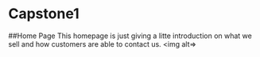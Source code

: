 # Capstone1

##Home Page
This homepage is just giving a litte introduction on what we sell and how customers are able to contact us. 
<img alt=>